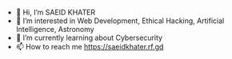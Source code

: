 - 👋 Hi, I’m SAEID KHATER
- 👀 I’m interested in Web Development, Ethical Hacking, Artificial Intelligence, Astronomy
- 🌱 I’m currently learning about Cybersecurity
- 📫 How to reach me https://saeidkhater.rf.gd

<!---
SaeidMicro/SaeidMicro is a ✨ special ✨ repository because its `README.md` (this file) appears on your GitHub profile.
You can click the Preview link to take a look at your changes.
--->

